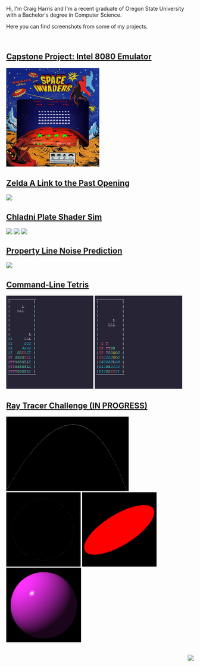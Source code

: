 
Hi, I'm Craig Harris and I'm a recent graduate of Oregon State University with a Bachelor's degree in Computer Science.

Here you can find screenshots from some of my projects.

</br>

<!-- <div align="center"> -->

## [Capstone Project: Intel 8080 Emulator](https://github.com/cxhx441/space_invaders_8080)
<img src="space_invaders_8080_bg1.gif" width="250">

## [Zelda A Link to the Past Opening](https://github.com/cxhx441/cs450/tree/main/final_turn_in)
<img src="zelda_alttp.gif" height="200">


## [Chladni Plate Shader Sim](https://github.com/cxhx441/cs457/blob/main/visual_studio/OpenGL_FinalProject/OpenGL/src/Application.cpp)
<img src="chladni_1.gif" height="250"> <img src="chladni_2.gif" height="250"> <img src="chladni_3.gif" height="250">

## [Property Line Noise Prediction](https://github.com/cxhx441/graphical-acoustic-calcs)
<!-- <a href=""><img src="pl_acoustics_original.png" width="800"></a> </br> -->
<img src="pl_acoustics_original_left.png" width="500"></br>
<!-- <a href="https://github.com/cxhx441/graphical-acoustic-calcs"><img src="pl_acoustics_original_right.png" width="500"></a> </br> -->


## [Command-Line Tetris](https://github.com/cxhx441/tetris)
<img src="tetris_good.gif" height="250"> <img src="tetris_bad.gif" height="250"> </br>


## [Ray Tracer Challenge (IN PROGRESS)](https://github.com/cxhx441/ray-tracer-challenge)
<img src="0_projectile.png" height="200"> <img src="1_clock.png" height="200">
<img src="2_sheared_sphere.png" height="200"> <img src="3_phong_lit_sphere.png" height="200">
</br>

</br>
</div>

<img align="right" src="https://komarev.com/ghpvc/?username=cxhx441&color=e95c7d&label=Views">


<!--
**cxhx441/cxhx441** is a ✨ _special_ ✨ repository because its `README.md` (this file) appears on your GitHub profile.

Here are some ideas to get you started:

- 🔭 I’m currently working on ...
- 🌱 I’m currently learning ...
- 👯 I’m looking to collaborate on ...
- 🤔 I’m looking for help with ...
- 💬 Ask me about ...
- 📫 How to reach me: ...
- 😄 Pronouns: ...
- ⚡ Fun fact: ...
-->
